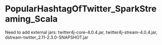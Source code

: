 # PopularHashtagOfTwitter_SparkStreaming_Scala

Need to add external jars:
twitter4j-core-4.0.4.jar, twitter4j-stream-4.0.4.jar, 
dstream-twitter_2.11-2.3.0-SNAPSHOT.jar
